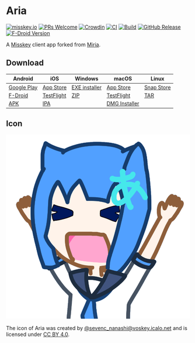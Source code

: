 # Aria

[![misskey.io](https://img.shields.io/badge/dynamic/json?url=https%3A%2F%2Fmisskey.io%2Fusers%2F9qaqpdbgn1nk03sc%2Ffollowers&query=%24.totalItems&logo=misskey&logoColor=fff&label=misskey.io&color=86b300)](https://misskey.io/@aria_app)
[![PRs Welcome](https://img.shields.io/badge/PRs-welcome-brightgreen.svg)](http://makeapullrequest.com)
[![Crowdin](https://badges.crowdin.net/aria-for-misskey/localized.svg)](https://crowdin.com/project/aria-for-misskey)
[![CI](https://github.com/poppingmoon/aria/actions/workflows/ci.yml/badge.svg)](https://github.com/poppingmoon/aria/actions/workflows/ci.yml)
[![Build](https://github.com/poppingmoon/aria/actions/workflows/build.yml/badge.svg)](https://github.com/poppingmoon/aria/actions/workflows/build.yml)
[![GitHub Release](https://img.shields.io/github/v/release/poppingmoon/aria)](https://github.com/poppingmoon/aria/releases/latest)
[![F-Droid Version](https://img.shields.io/f-droid/v/com.poppingmoon.aria)](https://f-droid.org/packages/com.poppingmoon.aria)

A [Misskey](https://github.com/misskey-dev/misskey) client app forked from
[Miria](https://github.com/shiosyakeyakini-info/miria).

## Download

| Android                    | iOS                      | Windows                 | macOS                    | Linux                    |
| -------------------------- | ------------------------ | ----------------------- | ------------------------ | ------------------------ |
| [Google Play][Google Play] | [App Store][App Store]   | [EXE installer][GitHub] | [App Store][App Store]   | [Snap Store][Snap Store] |
| [F-Droid][F-Droid]         | [TestFlight][TestFlight] | [ZIP][GitHub]           | [TestFlight][TestFlight] | [TAR][GitHub]            |
| [APK][GitHub]              | [IPA][GitHub]            |                         | [DMG Installer][GitHub]  |                          |

[App Store]: https://apps.apple.com/app/aria-for-misskey/id6499410880
[F-Droid]: https://f-droid.org/packages/com.poppingmoon.aria
[GitHub]: https://github.com/poppingmoon/aria/releases/latest
[Google Play]: https://play.google.com/store/apps/details?id=com.poppingmoon.aria
[Snap Store]: https://snapcraft.io/aria
[TestFlight]: https://testflight.apple.com/join/mfGCrziz

## Icon

![aria.png](https://raw.githubusercontent.com/poppingmoon/aria/main/assets/aria.png)

The icon of Aria was created by
[@sevenc_nanashi@voskey.icalo.net](https://voskey.icalo.net/@sevenc_nanashi) and
is licensed under [CC BY 4.0](https://creativecommons.org/licenses/by/4.0).
